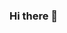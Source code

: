 ### Hi there 👋

<!--
**EMINCHEVA/EMINCHEVA** is a ✨ _special_ ✨ repository because its `README.md` (this file) appears on your GitHub profile.

Here are some ideas to get you started:

- 🔭 I’m currently working on preparing for the next level training SQA
- 🌱 I’m currently learning Python
- 👯 I’m looking to collaborate on various projects
- 🤔 I’m looking for help with learning
- 😄 Pronouns: human
- ⚡ Fun fact: Gen-X with a lots of interests  
-->
